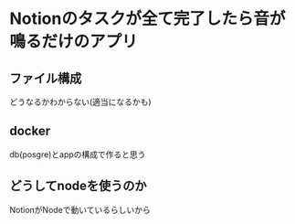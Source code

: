 # Notionのタスクが全て完了したら音が鳴るだけのアプリ
## ファイル構成 
どうなるかわからない(適当になるかも)
## docker
db(posgre)とappの構成で作ると思う
## どうしてnodeを使うのか
NotionがNodeで動いているらしいから 